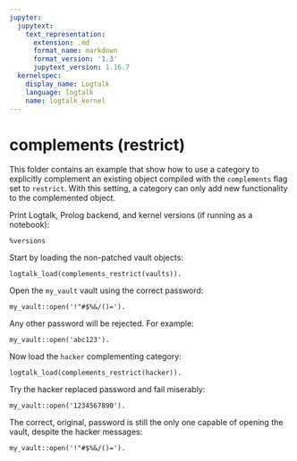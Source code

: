 ```yaml
---
jupyter:
  jupytext:
    text_representation:
      extension: .md
      format_name: markdown
      format_version: '1.3'
      jupytext_version: 1.16.7
  kernelspec:
    display_name: Logtalk
    language: logtalk
    name: logtalk_kernel
---
```


<!--
________________________________________________________________________

This file is part of Logtalk <https://logtalk.org/>  
SPDX-FileCopyrightText: 1998-2025 Paulo Moura <pmoura@logtalk.org>  
SPDX-License-Identifier: Apache-2.0

Licensed under the Apache License, Version 2.0 (the "License");
you may not use this file except in compliance with the License.
You may obtain a copy of the License at

    http://www.apache.org/licenses/LICENSE-2.0

Unless required by applicable law or agreed to in writing, software
distributed under the License is distributed on an "AS IS" BASIS,
WITHOUT WARRANTIES OR CONDITIONS OF ANY KIND, either express or implied.
See the License for the specific language governing permissions and
limitations under the License.
________________________________________________________________________
-->

# complements (restrict)

This folder contains an example that show how to use a category to
explicitly complement an existing object compiled with the `complements`
flag set to `restrict`. With this setting, a category can only add new
functionality to the complemented object.

Print Logtalk, Prolog backend, and kernel versions (if running as a notebook):

```logtalk
%versions
```

Start by loading the non-patched vault objects:

```logtalk
logtalk_load(complements_restrict(vaults)).
```

Open the `my_vault` vault using the correct password:

```logtalk
my_vault::open('!"#$%&/()=').
```

Any other password will be rejected. For example:

```logtalk
my_vault::open('abc123').
```

<!--
false.
-->

Now load the `hacker` complementing category:

```logtalk
logtalk_load(complements_restrict(hacker)).
```

Try the hacker replaced password and fail miserably:

```logtalk
my_vault::open('1234567890').
```

<!--
You have been hacked by SmartPants!
false.
-->

The correct, original, password is still the only one capable
of opening the vault, despite the hacker messages:

```logtalk
my_vault::open('!"#$%&/()=').
```

<!--
You have been hacked by SmartPants!
true.
-->
